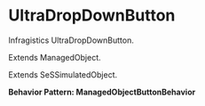 # UltraDropDownButton

Infragistics UltraDropDownButton.
 
Extends ManagedObject.

Extends SeSSimulatedObject.





**Behavior Pattern: ManagedObjectButtonBehavior**


<!-- ============================== property summary ========================== -->

	
<!-- ============================== action summary ========================== -->


<!-- ============================== property detail ========================== -->
	
	
<!-- ============================== action detail ========================== -->
		


